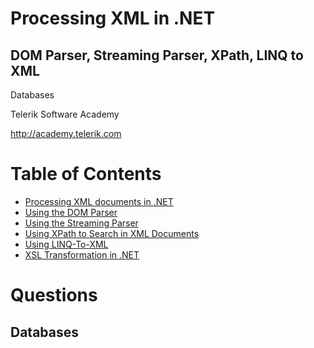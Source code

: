 <!-- section start -->

<!-- attr: {id: 'title', class: 'slide-title', hasScriptWrapper: true} -->

# Processing XML in .NET
## DOM Parser, Streaming Parser, XPath, LINQ to XML
<div class="signature">
    <p class="signature-course">Databases</p>
    <p class="signature-initiative">Telerik Software Academy</p>
    <a href="http://academy.telerik.com" class="signature-link">http://academy.telerik.com</a>
</div>

<!-- section start -->
<!-- attr: {id: 'table-of-contents', class:'table-of-contents'} -->
# Table of Contents
* [Processing XML documents in .NET](#)
*	[Using the DOM Parser](#)
*	[Using the Streaming Parser](#)
*	[Using XPath to Search in XML Documents](#)
*	[Using LINQ-To-XML](#)
*	[XSL Transformation in .NET](#)


<!-- section start -->
<!-- attr: {id: '', class: 'slide-section', showInPresentation:true, hasScriptWrapper:true } -->
<!-- # 
##  -->

<!-- section start -->
<!-- attr: {id: 'questions', class: 'slide-section'} -->
# Questions
## Databases
